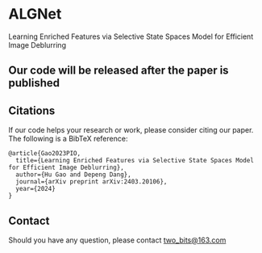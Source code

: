 # ALGNet
Learning Enriched Features via Selective State Spaces Model for Efficient Image Deblurring


##  Our code will be released after the paper is published

## Citations
If our code helps your research or work, please consider citing our paper.
The following is a BibTeX reference:

```
@article{Gao2023PIO,
  title={Learning Enriched Features via Selective State Spaces Model for Efficient Image Deblurring},
  author={Hu Gao and Depeng Dang},
  journal={arXiv preprint arXiv:2403.20106},
  year={2024}
}
```


## Contact
Should you have any question, please contact two_bits@163.com

